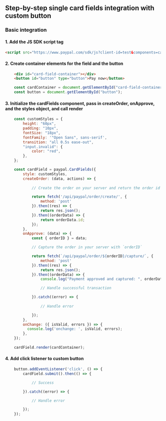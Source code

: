 ## Step-by-step single card fields integration with custom button

### Basic integration

#### 1. Add the JS SDK script tag

```HTML
<script src="https://www.paypal.com/sdk/js?client-id=test&components=card-fields&intent=capture"></script>
```

#### 2. Create container elements for the field and the button

```HTML
    <div id="card-field-container"></div>
    <button id="button" type="button">Pay now</button>
```

```js
    const cardContainer = document.getElementById("card-field-container");
    const button = document.getElementById("button");
```

#### 3. Initialize the cardFields component, pass in createOrder, onApprove, and the styles object, and call render

```js
    const customStyles = {
        height: "60px",
        padding: "10px",
        fontSize: "18px",
        fontFamily: '"Open Sans", sans-serif',
        transition: "all 0.5s ease-out",
        "input.invalid": {
            color: "red",
        },
    };

    const cardField = paypal.CardFields({
        style: customStyles,
        createOrder: (data, actions) => {
            
            // Create the order on your server and return the order id

            return fetch('/api/paypal/order/create/', {
                method: 'post'
            }).then((res) => {
                return res.json();
            }).then((orderData) => {
                return orderData.id;
            });
        },
        onApprove: (data) => {
            const { orderID } = data;

            // Capture the order in your server with `orderID`

            return fetch(`/api/paypal/order/${orderID}/capture/`, {
                method: 'post'
            }).then((res) => {
                return res.json();
            }).then((orderData) => {
                console.log("Payment approved and captured: ", orderData);

                // Handle successful transaction

            }).catch((error) => {
                
                // Handle error

            }); 
        },
        onChange: ({ isValid, errors }) => {
          console.log('onchange: ', isValid, errors);
        },
    });
    
    cardField.render(cardContainer);

```

#### 4. Add click listener to custom button

```js
    button.addEventListener('click', () => {
        cardField.submit().then(() => {

            // Success

        }).catch((error) => {

            // Handle error

        });
    });
```